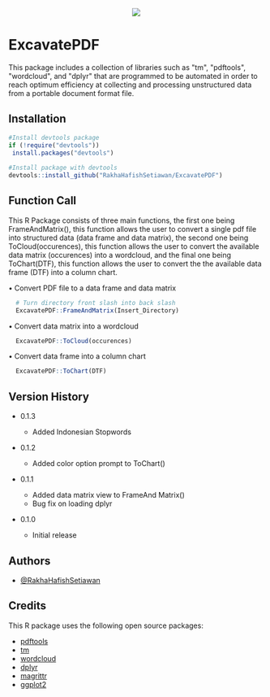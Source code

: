 <p align="center">
  <img src="https://user-images.githubusercontent.com/102712597/190896296-270c7966-da6f-4c38-8051-9c5208834ed0.png"/>
</p>

# ExcavatePDF

This package includes a collection of libraries such as "tm", "pdftools", "wordcloud", and "dplyr" that are programmed to be automated in order
to reach optimum efficiency at collecting and processing unstructured data from a portable document format file.


## Installation

```r
#Install devtools package
if (!require("devtools")) 
 install.packages("devtools")
  
#Install package with devtools
devtools::install_github("RakhaHafishSetiawan/ExcavatePDF")
```
    
## Function Call

This R Package consists of three main functions, the first one being FrameAndMatrix(), 
this function allows the user to convert a single pdf file into structured data (data frame and data matrix),
the second one being ToCloud(occurences), this function allows the user to convert the available data matrix (occurences) into a wordcloud, and the final one being ToChart(DTF), this function allows 
the user to convert the the available data frame (DTF) into a column chart.


• Convert PDF file to a data frame and data matrix


```r
  # Turn directory front slash into back slash
  ExcavatePDF::FrameAndMatrix(Insert_Directory)

```

• Convert data matrix into a wordcloud


```r
  ExcavatePDF::ToCloud(occurences)

```

• Convert data frame into a column chart


```r
  ExcavatePDF::ToChart(DTF)

```
## Version History

* 0.1.3
    * Added Indonesian Stopwords
    
* 0.1.2
    * Added color option prompt to ToChart()
    
* 0.1.1
    * Added data matrix view to FrameAnd Matrix()
    * Bug fix on loading dplyr
    
* 0.1.0
    * Initial release


## Authors

- [@RakhaHafishSetiawan](https://github.com/RakhaHafishSetiawan)


## Credits
This R package uses the following open source packages:

 - [pdftools](https://github.com/ropensci/pdftools)
 - [tm](https://cran.r-project.org/web/packages/tm/index.html)
 - [wordcloud](https://cran.r-project.org/web/packages/wordcloud/index.html)
- [dplyr](https://cran.r-project.org/web/packages/dplyr/index.html)
 - [magrittr](https://magrittr.tidyverse.org/)
 - [ggplot2](https://ggplot2.tidyverse.org/)
